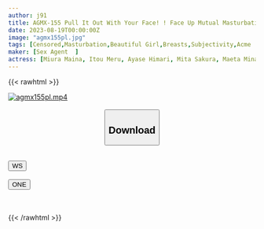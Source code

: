 ```yaml
---
author: j91
title: AGMX-155 Pull It Out With Your Face! ! Face Up Mutual Masturbation
date: 2023-08-19T00:00:00Z
image: "agmx155pl.jpg"
tags: [Censored,Masturbation,Beautiful Girl,Breasts,Subjectivity,Acme · Orgasm	 ]
maker: [Sex Agent  ]
actress: [Miura Maina, Itou Meru, Ayase Himari, Mita Sakura, Maeta Minami, Kirika Yuuri ]
---
```



{{< rawhtml >}}

<div class="video" data-videoid="770vn7j4j2mx">
    <a href="javascript:;">
        <img src="https://my.j91.asia/posts/agmx155pl/agmx155pl.jpg" width="WIDTH" height="HEIGHT" alt="agmx155pl.mp4" loading="lazy">
    </a>
</div>

<script type="text/javascript" src="https://j91.asia/asset/on-demand-ws.js"></script>

<br>
  <link rel="stylesheet" href="https://j91.asia/asset/bs5.css">
  
  <center>
  <button class="btn btn-primary" type="button" data-bs-toggle="collapse" data-bs-target=".multi-collapse" aria-expanded="false" aria-controls="multiCollapseExample1 multiCollapseExample2"><h2>Download</h2></button></center>
</p>
<div class="row">
  <div class="col">
    <div class="collapse multi-collapse" id="multiCollapseExample1">
      <div class="card card-body">
	      	      <br>
<div class="buttons">  
<a href="https://wolfstream.tv/770vn7j4j2mx"><button class="btn-hover color-3"><i class="fa fa-download"></i> WS</button></a></div>
    </div>
  </div>
</div>
  <div class="col">
    <div class="collapse multi-collapse" id="multiCollapseExample2">
      <div class="card card-body">
	      <br>
<div class="buttons">
    <a href="https://oneupload.to/re58nxtcnbvm"><button class="btn-hover color-9"><i class="fa fa-download"></i> ONE</button></a></div>
<br><br>
      </div>
    </div>
  </div>
</div>

{{< /rawhtml >}}
